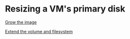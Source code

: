 # Resizing a VM's primary disk

[Grow the image](https://linuxconfig.org/access-and-modify-virtual-machines-disk-images-with-libguestfs-tools)

[Extend the volume and filesystem](https://www.redhat.com/sysadmin/resize-lvm-simple)